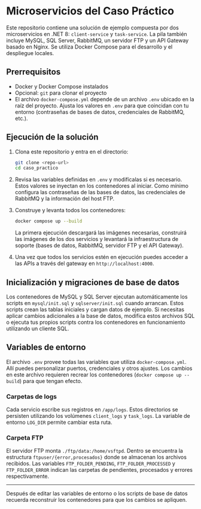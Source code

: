 # Microservicios del Caso Práctico

Este repositorio contiene una solución de ejemplo compuesta por dos microservicios en .NET 8: `client-service` y `task-service`. La pila también incluye MySQL, SQL Server, RabbitMQ, un servidor FTP y un API Gateway basado en Nginx. Se utiliza Docker Compose para el desarrollo y el despliegue locales.

## Prerrequisitos

- Docker y Docker Compose instalados
- Opcional: `git` para clonar el proyecto
- El archivo `docker-compose.yml` depende de un archivo `.env` ubicado en la raíz del proyecto. Ajusta los valores en `.env` para que coincidan con tu entorno (contraseñas de bases de datos, credenciales de RabbitMQ, etc.).

## Ejecución de la solución

1. Clona este repositorio y entra en el directorio:

   ```bash
   git clone <repo-url>
   cd caso_practico
   ```
2. Revisa las variables definidas en `.env` y modifícalas si es necesario. Estos valores se inyectan en los contenedores al iniciar. Como mínimo configura las contraseñas de las bases de datos, las credenciales de RabbitMQ y la información del host FTP.
3. Construye y levanta todos los contenedores:

   ```bash
   docker compose up --build
   ```

   La primera ejecución descargará las imágenes necesarias, construirá las imágenes de los dos servicios y levantará la infraestructura de soporte (bases de datos, RabbitMQ, servidor FTP y el API Gateway).
4. Una vez que todos los servicios estén en ejecución puedes acceder a las APIs a través del gateway en `http://localhost:4000`.

## Inicialización y migraciones de base de datos

Los contenedores de MySQL y SQL Server ejecutan automáticamente los scripts en `mysql/init.sql` y `sqlserver/init.sql` cuando arrancan. Estos scripts crean las tablas iniciales y cargan datos de ejemplo. Si necesitas aplicar cambios adicionales a la base de datos, modifica estos archivos SQL o ejecuta tus propios scripts contra los contenedores en funcionamiento utilizando un cliente SQL.

## Variables de entorno

El archivo `.env` provee todas las variables que utiliza `docker-compose.yml`. Allí puedes personalizar puertos, credenciales y otros ajustes. Los cambios en este archivo requieren recrear los contenedores (`docker compose up --build`) para que tengan efecto.

### Carpetas de logs
Cada servicio escribe sus registros en `/app/logs`. Estos directorios se persisten utilizando los volúmenes `client_logs` y `task_logs`. La variable de entorno `LOG_DIR` permite cambiar esta ruta.

### Carpeta FTP
El servidor FTP monta `./ftp/data:/home/vsftpd`. Dentro se encuentra la estructura `ftpuser/{error,procesados}` donde se almacenan los archivos recibidos. Las variables `FTP_FOLDER_PENDING`, `FTP_FOLDER_PROCESSED` y `FTP_FOLDER_ERROR` indican las carpetas de pendientes, procesados y errores respectivamente.

---

Después de editar las variables de entorno o los scripts de base de datos recuerda reconstruir los contenedores para que los cambios se apliquen.
